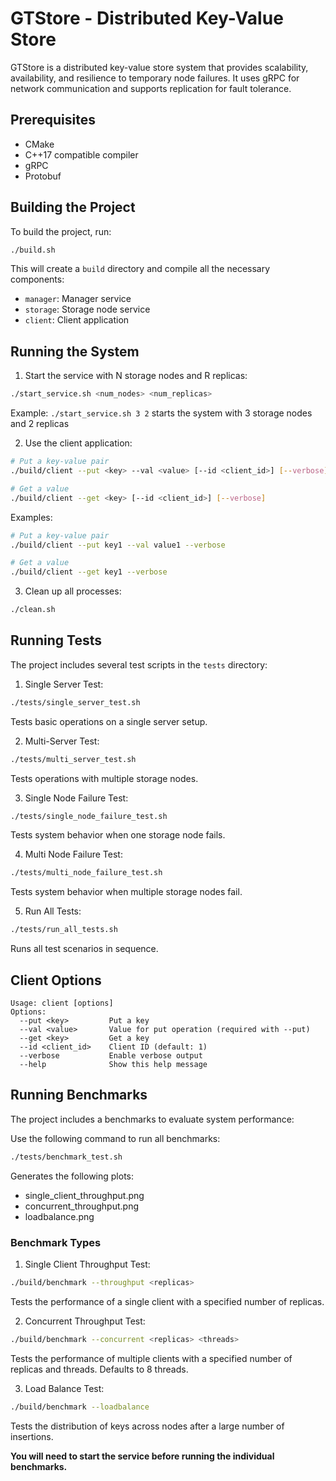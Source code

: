 # GTStore - Distributed Key-Value Store

GTStore is a distributed key-value store system that provides scalability, availability, and resilience to temporary node failures. It uses gRPC for network communication and supports replication for fault tolerance.

## Prerequisites

- CMake
- C++17 compatible compiler
- gRPC
- Protobuf

## Building the Project

To build the project, run:

```bash
./build.sh
```

This will create a `build` directory and compile all the necessary components:
- `manager`: Manager service
- `storage`: Storage node service
- `client`: Client application

## Running the System

1. Start the service with N storage nodes and R replicas:
```bash
./start_service.sh <num_nodes> <num_replicas>
```
Example: `./start_service.sh 3 2` starts the system with 3 storage nodes and 2 replicas

2. Use the client application:
```bash
# Put a key-value pair
./build/client --put <key> --val <value> [--id <client_id>] [--verbose]

# Get a value
./build/client --get <key> [--id <client_id>] [--verbose]
```

Examples:
```bash
# Put a key-value pair
./build/client --put key1 --val value1 --verbose

# Get a value
./build/client --get key1 --verbose
```

3. Clean up all processes:
```bash
./clean.sh
```

## Running Tests

The project includes several test scripts in the `tests` directory:

1. Single Server Test:
```bash
./tests/single_server_test.sh
```
Tests basic operations on a single server setup.

2. Multi-Server Test:
```bash
./tests/multi_server_test.sh
```
Tests operations with multiple storage nodes.

3. Single Node Failure Test:
```bash
./tests/single_node_failure_test.sh
```
Tests system behavior when one storage node fails.

4. Multi Node Failure Test:
```bash
./tests/multi_node_failure_test.sh
```
Tests system behavior when multiple storage nodes fail.

5. Run All Tests:
```bash
./tests/run_all_tests.sh
```
Runs all test scenarios in sequence.

## Client Options

```
Usage: client [options]
Options:
  --put <key>         Put a key
  --val <value>       Value for put operation (required with --put)
  --get <key>         Get a key
  --id <client_id>    Client ID (default: 1)
  --verbose           Enable verbose output
  --help              Show this help message
```

## Running Benchmarks

The project includes a benchmarks to evaluate system performance:

Use the following command to run all benchmarks:
```bash
./tests/benchmark_test.sh
```

Generates the following plots:
- single_client_throughput.png
- concurrent_throughput.png
- loadbalance.png

### Benchmark Types

1. Single Client Throughput Test:
```bash
./build/benchmark --throughput <replicas>
```
Tests the performance of a single client with a specified number of replicas.

2. Concurrent Throughput Test:
```bash
./build/benchmark --concurrent <replicas> <threads>
```
Tests the performance of multiple clients with a specified number of replicas and threads. Defaults to 8 threads.

3. Load Balance Test:
```bash
./build/benchmark --loadbalance
```
Tests the distribution of keys across nodes after a large number of insertions.

**You will need to start the service before running the individual benchmarks.**